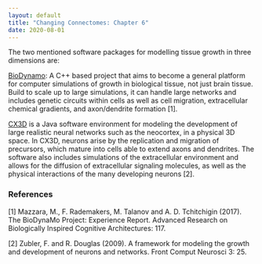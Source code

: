 ```yaml
---
layout: default
title: "Changing Connectomes: Chapter 6"
date: 2020-08-01
---
```



 
The two mentioned software packages for modelling tissue growth in three dimensions are:

[BioDynamo](https://biodynamo.org/): A C++ based project that aims to become a general platform for computer simulations of growth in biological tissue, not just brain tissue. Build to scale up to large simulations, it can handle large networks and includes genetic circuits within cells as well as cell migration, extracellular chemical gradients, and axon/dendrite formation [1].

[CX3D](http://www.ini.uzh.ch/~amw/seco/cx3d/) is a Java software environment for modeling the development of large realistic neural networks such as the neocortex, in a physical 3D space. In CX3D, neurons arise by the replication and migration of precursors, which mature into cells able to extend axons and dendrites. The software also includes simulations of the extracellular environment and allows for the diffusion of extracellular signaling molecules, as well as the physical interactions of the many developing neurons [2]. 


### References
[1] Mazzara, M., F. Rademakers, M. Talanov and A. D. Tchitchigin (2017). The BioDynaMo Project: Experience Report. Advanced Research on Biologically Inspired Cognitive Architectures: 117.

[2] Zubler, F. and R. Douglas (2009). A framework for modeling the growth and development of neurons and networks. Front Comput Neurosci 3: 25.


